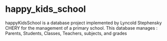 # happy_kids_school
happyKidsSchool is a database project implemented by Lyncold Stephensky CHERY for the management of a primary school. This database manages : Parents, Students, Classes, Teachers, subjects, and grades
